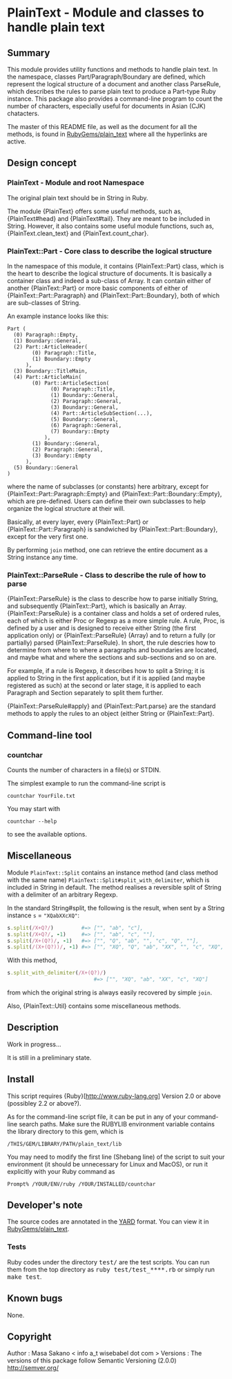 
# PlainText - Module and classes to handle plain text

## Summary

This module provides utility functions and methods to handle plain
text.  In the namespace, classes Part/Paragraph/Boundary are defined,
which represent the logical structure of a document and another class
ParseRule, which describes the rules to parse plain text to produce a Part-type Ruby instance.
This package also provides a command-line program to count the number
of characters, especially useful for documents in Asian (CJK) chatacters.

The master of this README file, as well as the document for all the methods,
is found in
[RubyGems/plain_text](https://rubygems.org/gems/plain_text) where all
the hyperlinks are active.

## Design concept

### PlainText - Module and root Namespace

The original plain text should be in String in Ruby.

The module {PlainText} offers some useful methods, such as,
{PlainText#head} and {PlainText#tail}.  They are meant to be included
in String.  However, it also contains some useful module functions,
such as, {PlainText.clean_text}
and {PlainText.count_char}.

### PlainText::Part - Core class to describe the logical structure

In the namespace of this module, it contains {PlainText::Part} class,
which is the heart to describe the logical structure of documents.
It is basically a container class and indeed a sub-class of Array. It
can contain either of another {PlainText::Part} or more basic
components of either of {PlainText::Part::Paragraph} and
{PlainText::Part::Boundary}, both of which are sub-classes of String. 


An example instance looks like this:

    Part (
      (0) Paragraph::Empty,
      (1) Boundary::General,
      (2) Part::ArticleHeader(
            (0) Paragraph::Title,
            (1) Boundary::Empty
          ),
      (3) Boundary::TitleMain,
      (4) Part::ArticleMain(
            (0) Part::ArticleSection(
                  (0) Paragraph::Title,
                  (1) Boundary::General,
                  (2) Paragraph::General,
                  (3) Boundary::General,
                  (4) Part::ArticleSubSection(...),
                  (5) Boundary::General,
                  (6) Paragraph::General,
                  (7) Boundary::Empty
                ),
            (1) Boundary::General,
            (2) Paragraph::General,
            (3) Boundary::Empty
          ),
      (5) Boundary::General
    )

where the name of subclasses (or constants) here arbitrary, except for
{PlainText::Part::Paragraph::Empty} and
{PlainText::Part::Boundary::Empty}, which are pre-defined. Users can
define their own subclasses to help organize the logical structure at
their will. 

Basically, at every layer, every {PlainText::Part} or
{PlainText::Part::Paragraph} is sandwiched by
{PlainText::Part::Boundary}, except for the very first one.

By performing `join` method, one can retrieve the entire document as a
String instance any time.

### PlainText::ParseRule - Class to describe the rule of how to parse

{PlainText::ParseRule} is the class to describe how to parse initially
String, and subsequently {PlainText::Part}, which is basically an Array. 
{PlainText::ParseRule} is a container class and holds a set of ordered
rules, each of which is either Proc or Regexp as a more simple rule.
A rule, Proc, is defined by a user and is designed to receive either
String (the first application only) or {PlainText::ParseRule} (Array)
and to return a fully (or partially) parsed {PlainText::ParseRule}.
In short, the rule descries how to determine from where to where a
paragraphs and boundaries are located, and maybe what and where the
sections and sub-sections and so on are.

For example, if a rule is Regexp, it describes how to split a String;
it is applied to String in the first application, but if it is
applied (and maybe registered as such) at the second or later stage,
it is applied to each Paragraph and Section separately to split them further.

{PlainText::ParseRule#apply} and {PlainText::Part.parse} are the
standard methods to apply the rules to an object (either String or
{PlainText::Part}.

## Command-line tool

### countchar 

Counts the number of characters in a file(s) or STDIN.

The simplest example to run the command-line script is

    countchar YourFile.txt

You may start with

    countchar --help

to see the available options.

## Miscellaneous

Module `PlainText::Split` contains an instance method (and class
method with the same name) `PlainText::Split#split_with_delimiter`,
which is included in String in default.  The method realises a
reversible split of String with a delimiter of an arbitrary Regexp.

In the standard String#split, the following is the result, when
sent by a String instance `s` = `"XQabXXcXQ"`:

```ruby
s.split(/X+Q?/)         #=> ["", "ab", "c"],
s.split(/X+Q?/, -1)     #=> ["", "ab", "c", ""],
s.split(/X+(Q?)/, -1)   #=> ["", "Q", "ab", "", "c", "Q", ""], 
s.split(/(X+(Q?))/, -1) #=> ["", "XQ", "Q", "ab", "XX", "", "c", "XQ", "Q", ""], 
```
 
With this method,

```ruby
s.split_with_delimiter(/X+(Q?)/)
                            #=> ["", "XQ", "ab", "XX", "c", "XQ"]
```
 
from which the original string is always easily recovered by simple `join`.

Also, {PlainText::Util} contains some miscellaneous methods.

## Description

Work in progress...

It is still in a preliminary state.

## Install

This script requires {Ruby}[http://www.ruby-lang.org] Version 2.0
or above (possibley 2.2 or above?).

As for the command-line script file, it can be put in any of your command-line search
paths.  Make sure the RUBYLIB environment
variable contains the library directory to this gem, which is

    /THIS/GEM/LIBRARY/PATH/plain_text/lib

You may need to modify the first line (Shebang line) of the script to suit your
environment (it should be unnecessary for Linux and MacOS), or run it
explicitly with your Ruby command as

    Prompt% /YOUR/ENV/ruby /YOUR/INSTALLED/countchar

## Developer's note

The source codes are annotated in the [YARD](https://yardoc.org/) format. You
can view it in
[RubyGems/plain_text](https://rubygems.org/gems/plain_text).

### Tests

Ruby codes under the directory <tt>test/</tt> are the test scripts.
You can run them from the top directory as <tt>ruby test/test_****.rb</tt>
or simply run <tt>make test</tt>.


## Known bugs

None.

## Copyright

Author
:   Masa Sakano < info a_t wisebabel dot com >
Versions
:   The versions of this package follow Semantic Versioning (2.0.0)
    http://semver.org/

